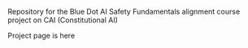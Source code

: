 Repository for the Blue Dot AI Safety Fundamentals alignment course project on CAI (Constitutional AI) 

Project page is here